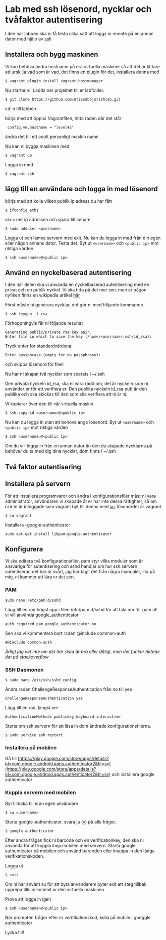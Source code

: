 
# Lab med ssh lösenord, nycklar och tvåfaktor autentisering

I den här labben ska ni få testa olika sätt att logga in remote på en annan dator  med hjälp av [ssh](https://help.ubuntu.com/community/SSH)


## Installera och bygg maskinen

Vi kan behöva ändra hostname på era virtuella maskiner så att det är lättare att urskilja vad som är vad, det finns en plugin för det, installera denna med

	$ vagrant plugin install vagrant-hostmanager

Nu startar vi. Ladda ner projektet till er labfolder.

	$ git clone https://github.com/ntisodbojo/sshlab.git

cd in till labben.

börja med att öppna Vagrantfilen,  hitta raden där det står
 
	 config.vm.hostname = "level42" 

ändra det till ett coolt personligt maskin namn


Nu kan ni bygga maskinen med 

	$ vagrant up

Logga in med

	$ vagrant ssh

## lägg till en användare och logga in med lösenord

börja med att kolla vilken  publik ip adress du har fått

	$ ifconfig eth1

skriv ner ip adressen och spara till senare

	$ sudo adduser <username> 

Logga ut och lämna servern med exit. Nu kan du logga in med  från din egen eller någon annans dator. Testa det.
Byt ut `<username>`  och `<public ip>`  mot riktiga värden

	$ ssh <username>@<public ip>



## Använd en nyckelbaserad autentisering

I den här delen ska vi använda en nyckelbaserad autentisering med en privat och en publik nyckel. Vi ska titta på det mer sen, men är någon nyfiken finns en wikipedia artikel [här ](https://en.wikipedia.org/wiki/Public-key_cryptography)

Först måste ni generara nycklar, det gör ni med följande kommando.

	$ ssh-keygen -t rsa

Förhoppningvis får ni följande resultat

	Generating public/private rsa key pair.
	Enter file in which to save the key (/home/<usernam>/.ssh/id_rsa): 

Tryck enter för standardvärdena

	Enter passphrase (empty for no passphrase): 

och skippa lösenord för filen

Nu har ni skapat två nycklar som sparats i ~/.ssh

Den privata nyckeln id_rsa, ska ni vara rädd om, det är nyckeln som ni använder er för att verifiera er. 
Den publika nyckeln id_rsa.pub är den publika och ska skickas till den som ska verifiera att ni är ni.

Vi kopierar över den till vår virtuella maskin

	$ ssh-copy-id <username>@<public ip>

Nu kan du logga in utan att behöva ange lösenord. Byt ut `<username>`  och `<public ip>`  mot riktiga värden

	$ ssh <username>@<public ip>

Om du vill logga in från en annan dator än den du skapade nycklarna på behöver du ta med dig dina nycklar, dom finns i ~/.ssh



##  Två faktor autentisering

## Installera på servern

För att installera programvaror och ändra i konfigurationsfiler måst ni vara administratör, användaren vi skapade åt er har inte dessa rättighter, så om ni inte är inloggade som vagrant byt till denna med [su](http://www.linfo.org/su.html), lösenordet är vagrant

	$ su vagrant 
	
Installera -google-authenticator

	sudo apt-get install libpam-google-authenticator
## Konfigurera

Vi ska editera två konfigurationsfiler. pam styr vilka moduler som är ansvariga för autentisering och sshd handlar om hur ssh servern autentiserar, det här är svårt,  jag har tagit det från några manualer, lita på mig, ni kommer att lära er det sen.


### PAM

	sudo nano /etc/pam.d/sshd

Lägg till en rad högst upp i filen /etc/pam.d/sshd för att tala om för pam att vi vill använda google_authenticator

	auth required pam_google_authenticator.so

Sen ska vi kommentera bort raden @include common-auth

	#@include common-auth

*Ärligt jag vet inte om det här sista är bra eller dåligt, men det funkar hittade det på stackoverflow*

	

### SSH Daemonen

	$ sudo nano /etc/ssh/sshd_config

Ändra raden ChallengeResponseAuthentication från no till yes
	
	ChallengeResponseAuthentication yes

Lägg till en rad, längst ner

	AuthenticationMethods publickey,keyboard-interactive

Starta om ssh servern för att läsa in dom ändrade konfigurationsfilerna.

	$ sudo service ssh restart
	

### Installera på mobilen

Gå till [https://play.google.com/store/apps/details?id=com.google.android.apps.authenticator2&hl=sv](https://play.google.com/store/apps/details?id=com.google.android.apps.authenticator2&hl=sv) och installera google authenticator

### Koppla servern med mobilen

Byt tillbaka till eran egen användare

	$ su <username>
	
Starta google-authenticator, svara ja (y) på alla frågor. 

	$ google-authenticator

Efter andra frågan fick ni barcode och en verificationkey, den ska ni använda för att koppla ihop mobilen med servern. 
Starta google authenticator på mobilen och använd barcoden eller knappa in den långa verifikationskoden.


Logga ut 

	$ exit
	
Om ni har använt su för att byta användarem byter exit ett steg tillbak, upprepa tills ni kommit ur den virtuella maskinen.	
	
Prova att logga in igen 

	$ ssh <username>@<public ip>

När prompten frågor efter er verifikationskod, kolla på mobile i googgle authenticator	
	
Lycka till!




